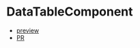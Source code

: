 # DataTableComponent

* [preview](https://zakharovvu.github.io/datatable/)
* [PR](https://github.com/zakharovvu/datatable/pull/1/files)